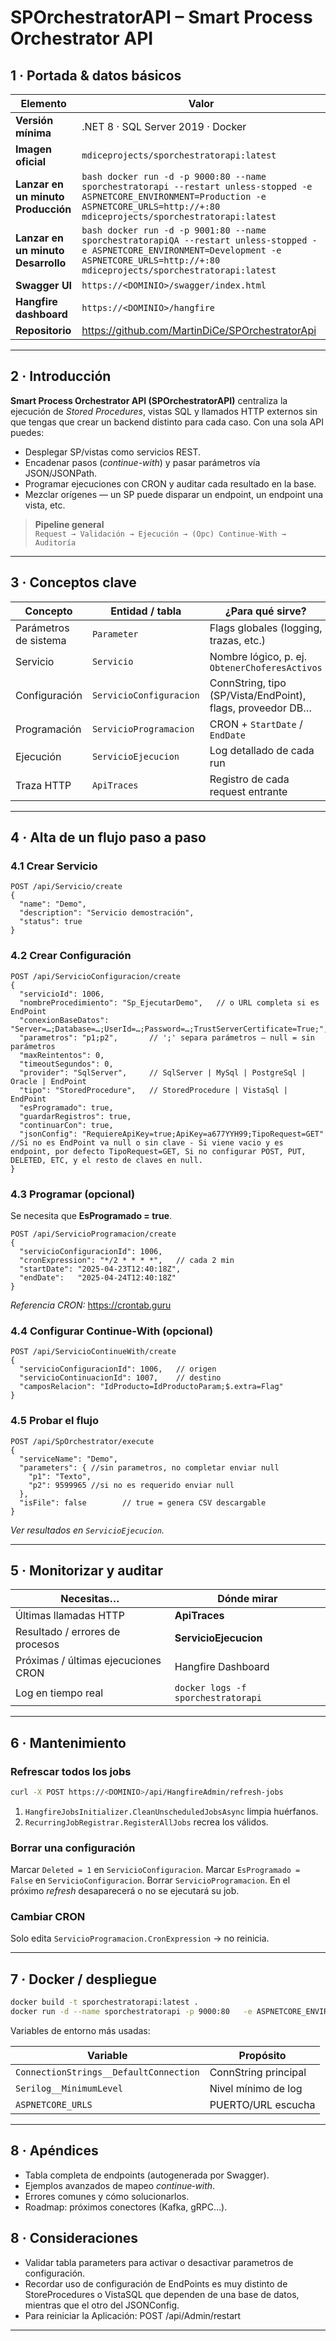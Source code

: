 # SPOrchestratorAPI – Smart Process Orchestrator API

## 1 · Portada & datos básicos

| Elemento                           | Valor                                                                                                                                                                                               |
|------------------------------------|-----------------------------------------------------------------------------------------------------------------------------------------------------------------------------------------------------|
| **Versión mínima**                 | .NET 8 · SQL Server 2019 · Docker                                                                                                                                                                   |
| **Imagen oficial**                 | `mdiceprojects/sporchestratorapi:latest`                                                                                                                                                            |
| **Lanzar en un minuto Producción** | ```bash docker run -d -p 9000:80 --name sporchestratorapi --restart unless-stopped -e ASPNETCORE_ENVIRONMENT=Production -e ASPNETCORE_URLS=http://+:80 mdiceprojects/sporchestratorapi:latest```    |
| **Lanzar en un minuto Desarrollo** | ```bash docker run -d -p 9001:80 --name sporchestratorapiQA --restart unless-stopped -e ASPNETCORE_ENVIRONMENT=Development -e ASPNETCORE_URLS=http://+:80 mdiceprojects/sporchestratorapi:latest``` |
| **Swagger UI**                     | `https://<DOMINIO>/swagger/index.html`                                                                                                                                                              |
| **Hangfire dashboard**             | `https://<DOMINIO>/hangfire`                                                                                                                                                                        |
| **Repositorio**                    | <https://github.com/MartinDiCe/SPOrchestratorApi>                                                                                                                                                   |

---

## 2 · Introducción

**Smart Process Orchestrator API (SPOrchestratorAPI)** centraliza la ejecución de *Stored Procedures*, vistas SQL y llamados HTTP externos sin que tengas que crear un backend distinto para cada caso. Con una sola API puedes:

* Desplegar SP/vistas como servicios REST.
* Encadenar pasos (*continue-with*) y pasar parámetros vía JSON/JSONPath.
* Programar ejecuciones con CRON y auditar cada resultado en la base.
* Mezclar orígenes — un SP puede disparar un endpoint, un endpoint una vista, etc.

> **Pipeline general**  
> `Request → Validación → Ejecución → (Opc) Continue-With → Auditoría`

---

## 3 · Conceptos clave

| Concepto              | Entidad / tabla         | ¿Para qué sirve?                                           |
|-----------------------|-------------------------|------------------------------------------------------------|
| Parámetros de sistema | `Parameter`             | Flags globales (logging, trazas, etc.)                     |
| Servicio              | `Servicio`              | Nombre lógico, p. ej. `ObtenerChoferesActivos`             |
| Configuración         | `ServicioConfiguracion` | ConnString, tipo (SP/Vista/EndPoint), flags, proveedor DB… |
| Programación          | `ServicioProgramacion`  | CRON + `StartDate` / `EndDate`                             |
| Ejecución             | `ServicioEjecucion`     | Log detallado de cada run                                  |
| Traza HTTP            | `ApiTraces`             | Registro de cada request entrante                          |

---

## 4 · Alta de un flujo paso a paso

### 4.1 Crear Servicio

```http
POST /api/Servicio/create
{
  "name": "Demo",
  "description": "Servicio demostración",
  "status": true
}
```

### 4.2 Crear Configuración
```http
POST /api/ServicioConfiguracion/create
{
  "servicioId": 1006,
  "nombreProcedimiento": "Sp_EjecutarDemo",   // o URL completa si es EndPoint
  "conexionBaseDatos": "Server=…;Database=…;UserId=…;Password=…;TrustServerCertificate=True;",
  "parametros": "p1;p2",       // ';' separa parámetros – null = sin parámetros
  "maxReintentos": 0,
  "timeoutSegundos": 0,
  "provider": "SqlServer",     // SqlServer | MySql | PostgreSql | Oracle | EndPoint
  "tipo": "StoredProcedure",   // StoredProcedure | VistaSql | EndPoint
  "esProgramado": true,
  "guardarRegistros": true,
  "continuarCon": true,
  "jsonConfig": "RequiereApiKey=true;ApiKey=a677YYH99;TipoRequest=GET" //Si no es EndPoint va null o sin clave - Si viene vacio y es endpoint, por defecto TipoRequest=GET, Si no configurar POST, PUT, DELETED, ETC, y el resto de claves en null.
}
```

### 4.3 Programar (opcional)
Se necesita que **EsProgramado = true**.
```http
POST /api/ServicioProgramacion/create
{
  "servicioConfiguracionId": 1006,
  "cronExpression": "*/2 * * * *",   // cada 2 min
  "startDate": "2025-04-23T12:40:18Z",
  "endDate":   "2025-04-24T12:40:18Z"
}
```
_Referencia CRON:_ <https://crontab.guru>

### 4.4 Configurar Continue‑With (opcional)
```http
POST /api/ServicioContinueWith/create
{
  "servicioConfiguracionId": 1006,   // origen
  "servicioContinuacionId": 1007,    // destino
  "camposRelacion": "IdProducto=IdProductoParam;$.extra=Flag"
}
```

### 4.5 Probar el flujo
```http
POST /api/SpOrchestrator/execute
{
  "serviceName": "Demo",
  "parameters": { //sin parametros, no completar enviar null
    "p1": "Texto",
    "p2": 9599965 //si no es requerido enviar null
  },
  "isFile": false        // true = genera CSV descargable
}
```
*Ver resultados en `ServicioEjecucion`.*

---

## 5 · Monitorizar y auditar

| Necesitas…                          | Dónde mirar                        |
|-------------------------------------|------------------------------------|
| Últimas llamadas HTTP               | **ApiTraces**                      |
| Resultado / errores de procesos     | **ServicioEjecucion**              |
| Próximas / últimas ejecuciones CRON | Hangfire Dashboard                 |
| Log en tiempo real                  | `docker logs -f sporchestratorapi` |

---

## 6 · Mantenimiento

### Refrescar todos los jobs

```bash
curl -X POST https://<DOMINIO>/api/HangfireAdmin/refresh-jobs
```
1. `HangfireJobsInitializer.CleanUnscheduledJobsAsync` limpia huérfanos.
2. `RecurringJobRegistrar.RegisterAllJobs` recrea los válidos.

### Borrar una configuración
Marcar `Deleted = 1` en `ServicioConfiguracion`. 
Marcar `EsProgramado = False` en `ServicioConfiguracion`.
Borrar `ServicioProgramacion`.
En el próximo *refresh* desaparecerá o no se ejecutará su job.

### Cambiar CRON
Solo edita `ServicioProgramacion.CronExpression` → no reinicia.

---

## 7 · Docker / despliegue

```bash
docker build -t sporchestratorapi:latest .
docker run -d --name sporchestratorapi -p 9000:80   -e ASPNETCORE_ENVIRONMENT=Production   sporchestratorapi:latest
```

Variables de entorno más usadas:

| Variable                               | Propósito            |
|----------------------------------------|----------------------|
| `ConnectionStrings__DefaultConnection` | ConnString principal |
| `Serilog__MinimumLevel`                | Nivel mínimo de log  |
| `ASPNETCORE_URLS`                      | PUERTO/URL escucha   |

---

## 8 · Apéndices

* Tabla completa de endpoints (autogenerada por Swagger).
* Ejemplos avanzados de mapeo *continue‑with*.
* Errores comunes y cómo solucionarlos.
* Roadmap: próximos conectores (Kafka, gRPC…).

## 8 · Consideraciones

* Validar tabla parameters para activar o desactivar parametros de configuración.
* Recordar uso de configuración de EndPoints es muy distinto de StoreProcedures o VistaSQL que dependen de una base de datos, mientras que el otro del JSONConfig.
* Para reiniciar la Aplicación: POST /api/Admin/restart
---

